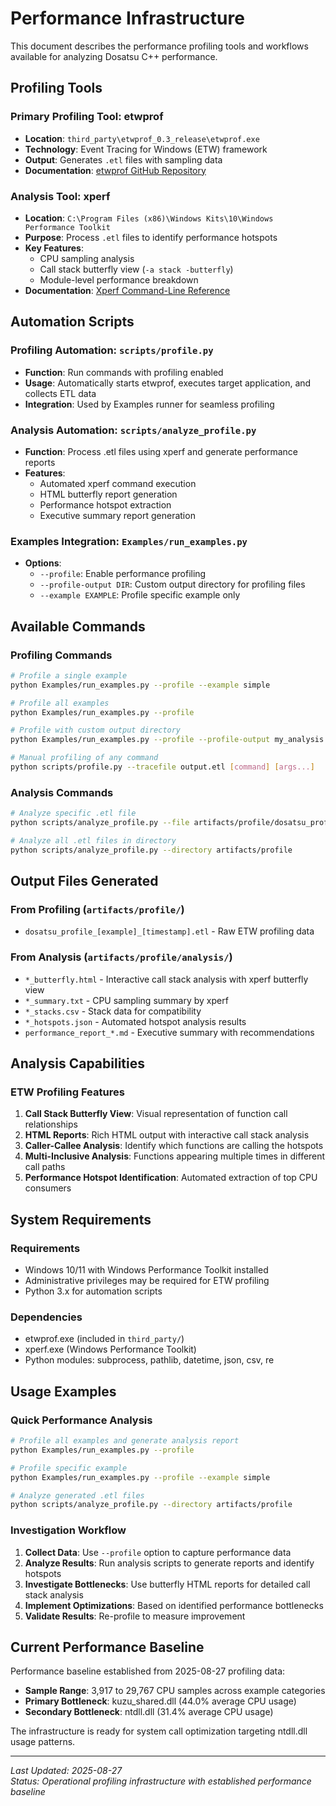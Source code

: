 # Performance Infrastructure

This document describes the performance profiling tools and workflows available for analyzing Dosatsu C++ performance.

## Profiling Tools

### Primary Profiling Tool: etwprof
- **Location**: `third_party\etwprof_0.3_release\etwprof.exe`
- **Technology**: Event Tracing for Windows (ETW) framework
- **Output**: Generates `.etl` files with sampling data
- **Documentation**: [etwprof GitHub Repository](https://github.com/Donpedro13/etwprof)

### Analysis Tool: xperf
- **Location**: `C:\Program Files (x86)\Windows Kits\10\Windows Performance Toolkit`
- **Purpose**: Process `.etl` files to identify performance hotspots
- **Key Features**: 
  - CPU sampling analysis
  - Call stack butterfly view (`-a stack -butterfly`)
  - Module-level performance breakdown
- **Documentation**: [Xperf Command-Line Reference](https://learn.microsoft.com/en-us/windows-hardware/test/wpt/xperf-command-line-reference)

## Automation Scripts

### Profiling Automation: `scripts/profile.py`
- **Function**: Run commands with profiling enabled
- **Usage**: Automatically starts etwprof, executes target application, and collects ETL data
- **Integration**: Used by Examples runner for seamless profiling

### Analysis Automation: `scripts/analyze_profile.py`
- **Function**: Process .etl files using xperf and generate performance reports
- **Features**:
  - Automated xperf command execution
  - HTML butterfly report generation
  - Performance hotspot extraction
  - Executive summary report generation

### Examples Integration: `Examples/run_examples.py`
- **Options**:
  - `--profile`: Enable performance profiling
  - `--profile-output DIR`: Custom output directory for profiling files
  - `--example EXAMPLE`: Profile specific example only

## Available Commands

### Profiling Commands
```bash
# Profile a single example
python Examples/run_examples.py --profile --example simple

# Profile all examples
python Examples/run_examples.py --profile

# Profile with custom output directory
python Examples/run_examples.py --profile --profile-output my_analysis

# Manual profiling of any command
python scripts/profile.py --tracefile output.etl [command] [args...]
```

### Analysis Commands
```bash
# Analyze specific .etl file
python scripts/analyze_profile.py --file artifacts/profile/dosatsu_profile_*.etl

# Analyze all .etl files in directory
python scripts/analyze_profile.py --directory artifacts/profile
```

## Output Files Generated

### From Profiling (`artifacts/profile/`)
- `dosatsu_profile_[example]_[timestamp].etl` - Raw ETW profiling data

### From Analysis (`artifacts/profile/analysis/`)
- `*_butterfly.html` - Interactive call stack analysis with xperf butterfly view
- `*_summary.txt` - CPU sampling summary by xperf
- `*_stacks.csv` - Stack data for compatibility
- `*_hotspots.json` - Automated hotspot analysis results
- `performance_report_*.md` - Executive summary with recommendations

## Analysis Capabilities

### ETW Profiling Features
1. **Call Stack Butterfly View**: Visual representation of function call relationships
2. **HTML Reports**: Rich HTML output with interactive call stack analysis
3. **Caller-Callee Analysis**: Identify which functions are calling the hotspots
4. **Multi-Inclusive Analysis**: Functions appearing multiple times in different call paths
5. **Performance Hotspot Identification**: Automated extraction of top CPU consumers

## System Requirements

### Requirements
- Windows 10/11 with Windows Performance Toolkit installed
- Administrative privileges may be required for ETW profiling
- Python 3.x for automation scripts

### Dependencies
- etwprof.exe (included in `third_party/`)
- xperf.exe (Windows Performance Toolkit)
- Python modules: subprocess, pathlib, datetime, json, csv, re

## Usage Examples

### Quick Performance Analysis
```bash
# Profile all examples and generate analysis report
python Examples/run_examples.py --profile

# Profile specific example  
python Examples/run_examples.py --profile --example simple

# Analyze generated .etl files
python scripts/analyze_profile.py --directory artifacts/profile
```

### Investigation Workflow
1. **Collect Data**: Use `--profile` option to capture performance data
2. **Analyze Results**: Run analysis scripts to generate reports and identify hotspots
3. **Investigate Bottlenecks**: Use butterfly HTML reports for detailed call stack analysis
4. **Implement Optimizations**: Based on identified performance bottlenecks
5. **Validate Results**: Re-profile to measure improvement

## Current Performance Baseline

Performance baseline established from 2025-08-27 profiling data:
- **Sample Range**: 3,917 to 29,767 CPU samples across example categories
- **Primary Bottleneck**: kuzu_shared.dll (44.0% average CPU usage)
- **Secondary Bottleneck**: ntdll.dll (31.4% average CPU usage)

The infrastructure is ready for system call optimization targeting ntdll.dll usage patterns.

---

*Last Updated: 2025-08-27*  
*Status: Operational profiling infrastructure with established performance baseline*